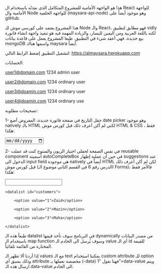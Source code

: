 هذا هو الواجهة الأمامية للمشروع المتكامل الذي نفذتُه باستخدام ال React للواجهة الأمامية وال Node للواجهة الخلفية (maysara-api-node) وهو موجود أيضاُ على gitHub. 

هذا المشروع يعتمد على كورسي موش للـ Node والـ React، فهو مطابق لتطبيق vidly لكنه باللغة العربية ومن اليمين لليسار، والزيادة المهمة فيه هو تنفيذ واجهة انشاء فاتورة بيع جديدة، فهي أعقد شيء في التطبيق. طبعا المشروع يعمل على قاعدة بيانات mongoDB واسمها هناك maysara أيضاً.

لتشغيل التطبيق إضغط الرابط التالي: 
https://almaysara.herokuapp.com


الحسابات: 

user1@domain.com 1234   admin user

user2@domain.com  1234  ordinary user

user3@doamin.com  1234   ordinary user

user4@doamin.com  1234   ordinary use

تصحيحات مطلوبة:


1- حقل التاريخ في صفحة فاتورة جديدة، المفروض أضع date picker وهو موجود natively بالـ HTML لكني لم أكن أعرف ذلك قبل كورس موش HTML & CSS ، فقط هكذا: 

<input type="date"/>

2- في نفس الصفحة لحقلي اختيار الزبون والمنتوج كنت قد عملت reusable component أسميته autoCompleteBox في حين أن عملية إظهار suggestions عند الدخول الى input field هي موجودة natively أيضاً في HTML لكن لم أكن أعرف ذلك قبل كورس موش (االدرس رقم 6 في القسم الثاني موضوع الـ Forms)، فالأمر فقط هكذا:

<input type="text" list="customers" />

    <datalist id="customers">
    
        <option value="1">Zaid</option>
        
        <option value="2">Mazin</option>
        
        <option value="3">Maha</option>
        
    </datalist>
    
طبعاً هذه الـ datalist في البرنامج سوف تأخذ قيمها dynamically من مصدر البيانات باستخدام الـ map function وسوف يُرسل الى الخادم الـ value أي الـ id للقيمة المختارة من القائمة تلقائياً.

إذا أردنا ألا تظهر الـ values مع الـ text يمكننا استخدام custom attribute للـ option وذلك بسبق  أي attribute مخصصة نعملها بـ (-data) فهنا نقول "1"=data-value ويتم ارسال هذه الـ data-value الى الخادم.
